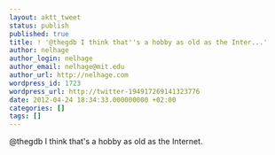 ```yaml
---
layout: aktt_tweet
status: publish
published: true
title: ! '@thegdb I think that''s a hobby as old as the Inter...'
author: nelhage
author_login: nelhage
author_email: nelhage@mit.edu
author_url: http://nelhage.com
wordpress_id: 1723
wordpress_url: http://twitter-194917269141323776
date: 2012-04-24 18:34:33.000000000 +02:00
categories: []
tags: []
---
```

@thegdb I think that's a hobby as old as the Internet.
